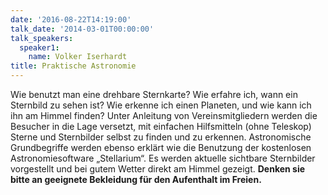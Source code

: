 ```yaml
---
date: '2016-08-22T14:19:00'
talk_date: '2014-03-01T00:00:00'
talk_speakers:
  speaker1:
    name: Volker Iserhardt
title: Praktische Astronomie
---
```


Wie benutzt man eine drehbare Sternkarte? Wie erfahre ich, wann ein Sternbild zu sehen ist? Wie erkenne ich einen Planeten, und wie kann ich ihn am Himmel finden? Unter Anleitung von Vereinsmitgliedern werden die Besucher in die Lage versetzt, mit einfachen Hilfsmitteln (ohne Teleskop) Sterne und Sternbilder selbst zu finden und zu erkennen. Astronomische Grundbegriffe werden ebenso erklärt wie die Benutzung der kostenlosen Astronomiesoftware „Stellarium“. Es werden aktuelle sichtbare Sternbilder vorgestellt und bei gutem Wetter direkt am Himmel gezeigt. **Denken sie bitte an geeignete Bekleidung für den Aufenthalt im Freien.**